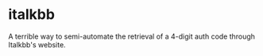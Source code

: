 # italkbb
A terrible way to semi-automate the retrieval of a 4-digit auth code through Italkbb's website.
